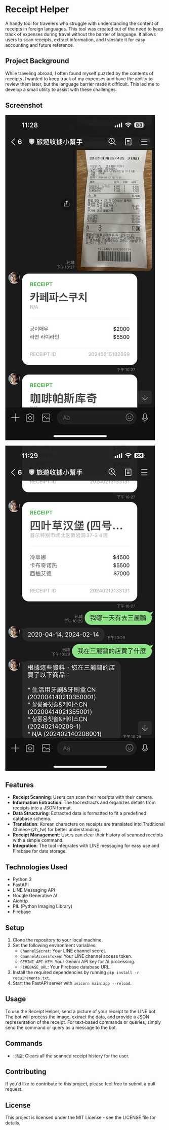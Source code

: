 # Receipt Helper

A handy tool for travelers who struggle with understanding the content of receipts in foreign languages. This tool was created out of the need to keep track of expenses during travel without the barrier of language. It allows users to scan receipts, extract information, and translate it for easy accounting and future reference.

## Project Background

While traveling abroad, I often found myself puzzled by the contents of receipts. I wanted to keep track of my expenses and have the ability to review them later, but the language barrier made it difficult. This led me to develop a small utility to assist with these challenges.

## Screenshot

![](./img/receipt_1.png)

![](./img/receipt_2.png)

## Features

- **Receipt Scanning**: Users can scan their receipts with their camera.
- **Information Extraction**: The tool extracts and organizes details from receipts into a JSON format.
- **Data Structuring**: Extracted data is formatted to fit a predefined database schema.
- **Translation**: Korean characters on receipts are translated into Traditional Chinese (zh_tw) for better understanding.
- **Receipt Management**: Users can clear their history of scanned receipts with a simple command.
- **Integration**: The tool integrates with LINE messaging for easy use and Firebase for data storage.

## Technologies Used

- Python 3
- FastAPI
- LINE Messaging API
- Google Generative AI
- Aiohttp
- PIL (Python Imaging Library)
- Firebase

## Setup

1. Clone the repository to your local machine.
2. Set the following environment variables:
   - `ChannelSecret`: Your LINE channel secret.
   - `ChannelAccessToken`: Your LINE channel access token.
   - `GEMINI_API_KEY`: Your Gemini API key for AI processing.
   - `FIREBASE_URL`: Your Firebase database URL.
3. Install the required dependencies by running `pip install -r requirements.txt`.
4. Start the FastAPI server with `uvicorn main:app --reload`.

## Usage

To use the Receipt Helper, send a picture of your receipt to the LINE bot. The bot will process the image, extract the data, and provide a JSON representation of the receipt. For text-based commands or queries, simply send the command or query as a message to the bot.

## Commands

- `!清空`: Clears all the scanned receipt history for the user.

## Contributing

If you'd like to contribute to this project, please feel free to submit a pull request.

## License

This project is licensed under the MIT License - see the LICENSE file for details.
